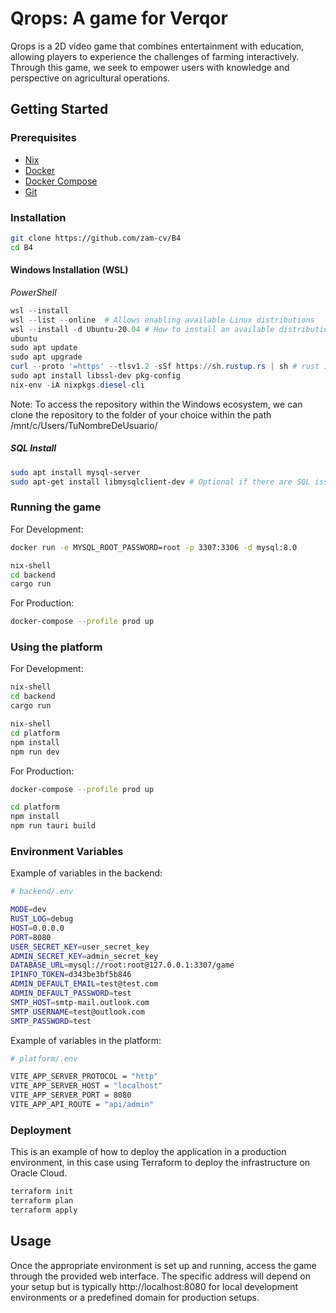 # Qrops: A game for Verqor

Qrops is a 2D video game that combines entertainment with education, allowing players to experience the challenges of farming interactively. Through this game, we seek to empower users with knowledge and perspective on agricultural operations.

## Getting Started

### Prerequisites

- [Nix](https://nixos.org/download.html)
- [Docker](https://www.docker.com/get-started)
- [Docker Compose](https://docs.docker.com/compose/install/)
- [Git](https://git-scm.com/downloads)

### Installation

```bash
git clone https://github.com/zam-cv/B4
cd B4
```

#### Windows Installation (WSL)
_PowerShell_
```powershell
wsl --install
wsl --list --online  # Allows enabling available Linux distributions
wsl --install -d Ubuntu-20.04 # How to install an available distribution
ubuntu
sudo apt update
sudo apt upgrade
curl --proto '=https' --tlsv1.2 -sSf https://sh.rustup.rs | sh # rust install
sudo apt install libssl-dev pkg-config
nix-env -iA nixpkgs.diesel-cli
```
Note: To access the repository within the Windows ecosystem, we can clone the repository to the folder of your choice within the path /mnt/c/Users/TuNombreDeUsuario/

##### SQL Install

```bash
sudo apt install mysql-server
sudo apt-get install libmysqlclient-dev # Optional if there are SQL issues when running the backend
```

### Running the game

For Development:

```bash
docker run -e MYSQL_ROOT_PASSWORD=root -p 3307:3306 -d mysql:8.0
```

```bash
nix-shell
cd backend
cargo run
```

For Production:

```bash
docker-compose --profile prod up
```

### Using the platform

For Development:

```bash
nix-shell
cd backend
cargo run
```

```bash
nix-shell
cd platform
npm install
npm run dev
```

For Production:

```bash
docker-compose --profile prod up
```

```bash
cd platform
npm install
npm run tauri build
```

### Environment Variables

Example of variables in the backend:

```bash
# backend/.env

MODE=dev
RUST_LOG=debug
HOST=0.0.0.0
PORT=8080
USER_SECRET_KEY=user_secret_key
ADMIN_SECRET_KEY=admin_secret_key
DATABASE_URL=mysql://root:root@127.0.0.1:3307/game
IPINFO_TOKEN=d343be3bf5b846
ADMIN_DEFAULT_EMAIL=test@test.com
ADMIN_DEFAULT_PASSWORD=test
SMTP_HOST=smtp-mail.outlook.com
SMTP_USERNAME=test@outlook.com
SMTP_PASSWORD=test
```

Example of variables in the platform:

```bash
# platform/.env

VITE_APP_SERVER_PROTOCOL = "http"
VITE_APP_SERVER_HOST = "localhost"
VITE_APP_SERVER_PORT = 8080
VITE_APP_API_ROUTE = "api/admin"
```

### Deployment

This is an example of how to deploy the application in a production environment, in this case using Terraform to deploy the infrastructure on Oracle Cloud.

```bash
terraform init
terraform plan
terraform apply
```

## Usage

Once the appropriate environment is set up and running, access the game through the provided web interface. The specific address will depend on your setup but is typically http://localhost:8080 for local development environments or a predefined domain for production setups.
